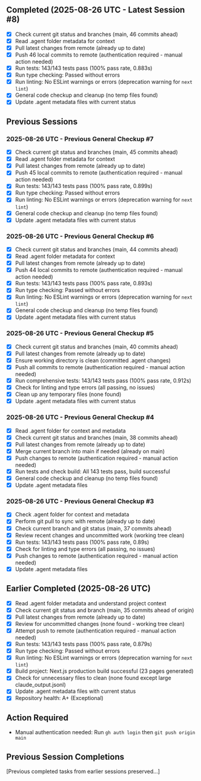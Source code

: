 ## Completed (2025-08-26 UTC - Latest Session #8)
- [x] Check current git status and branches (main, 46 commits ahead)
- [x] Read .agent folder metadata for context
- [x] Pull latest changes from remote (already up to date)
- [x] Push 46 local commits to remote (authentication required - manual action needed)
- [x] Run tests: 143/143 tests pass (100% pass rate, 0.883s)
- [x] Run type checking: Passed without errors
- [x] Run linting: No ESLint warnings or errors (deprecation warning for `next lint`)
- [x] General code checkup and cleanup (no temp files found)
- [x] Update .agent metadata files with current status

## Previous Sessions

### 2025-08-26 UTC - Previous General Checkup #7
- [x] Check current git status and branches (main, 45 commits ahead)
- [x] Read .agent folder metadata for context
- [x] Pull latest changes from remote (already up to date)
- [x] Push 45 local commits to remote (authentication required - manual action needed)
- [x] Run tests: 143/143 tests pass (100% pass rate, 0.899s)
- [x] Run type checking: Passed without errors
- [x] Run linting: No ESLint warnings or errors (deprecation warning for `next lint`)
- [x] General code checkup and cleanup (no temp files found)
- [x] Update .agent metadata files with current status

### 2025-08-26 UTC - Previous General Checkup #6
- [x] Check current git status and branches (main, 44 commits ahead)
- [x] Read .agent folder metadata for context
- [x] Pull latest changes from remote (already up to date)
- [x] Push 44 local commits to remote (authentication required - manual action needed)
- [x] Run tests: 143/143 tests pass (100% pass rate, 0.893s)
- [x] Run type checking: Passed without errors
- [x] Run linting: No ESLint warnings or errors (deprecation warning for `next lint`)
- [x] General code checkup and cleanup (no temp files found)
- [x] Update .agent metadata files with current status

### 2025-08-26 UTC - Previous General Checkup #5
- [x] Check current git status and branches (main, 40 commits ahead)
- [x] Pull latest changes from remote (already up to date)
- [x] Ensure working directory is clean (committed .agent changes)
- [x] Push all commits to remote (authentication required - manual action needed)
- [x] Run comprehensive tests: 143/143 tests pass (100% pass rate, 0.912s)
- [x] Check for linting and type errors (all passing, no issues)
- [x] Clean up any temporary files (none found)
- [x] Update .agent metadata files with current status

### 2025-08-26 UTC - Previous General Checkup #4
- [x] Read .agent folder for context and metadata
- [x] Check current git status and branches (main, 38 commits ahead)
- [x] Pull latest changes from remote (already up to date)
- [x] Merge current branch into main if needed (already on main)
- [x] Push changes to remote (authentication required - manual action needed)
- [x] Run tests and check build: All 143 tests pass, build successful
- [x] General code checkup and cleanup (no temp files found)
- [x] Update .agent metadata files

### 2025-08-26 UTC - Previous General Checkup #3
- [x] Check .agent folder for context and metadata
- [x] Perform git pull to sync with remote (already up to date)
- [x] Check current branch and git status (main, 37 commits ahead)
- [x] Review recent changes and uncommitted work (working tree clean)
- [x] Run tests: 143/143 tests pass (100% pass rate, 0.89s)
- [x] Check for linting and type errors (all passing, no issues)
- [x] Push changes to remote (authentication required - manual action needed)
- [x] Update .agent metadata files

## Earlier Completed (2025-08-26 UTC)
- [x] Read .agent folder metadata and understand project context
- [x] Check current git status and branch (main, 35 commits ahead of origin)
- [x] Pull latest changes from remote (already up to date)
- [x] Review for uncommitted changes (none found - working tree clean)
- [x] Attempt push to remote (authentication required - manual action needed)
- [x] Run tests: 143/143 tests pass (100% pass rate, 0.879s)
- [x] Run type checking: Passed without errors
- [x] Run linting: No ESLint warnings or errors (deprecation warning for `next lint`)
- [x] Build project: Next.js production build successful (23 pages generated)
- [x] Check for unnecessary files to clean (none found except large claude_output.jsonl)
- [x] Update .agent metadata files with current status
- [x] Repository health: A+ (Exceptional)

## Action Required
- Manual authentication needed: Run `gh auth login` then `git push origin main`

## Previous Session Completions
[Previous completed tasks from earlier sessions preserved...]